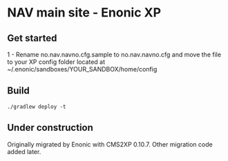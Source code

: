 # NAV main site - Enonic XP

## Get started

1 - Rename no.nav.navno.cfg.sample to no.nav.navno.cfg and move 
the file to your XP config folder located at ~/.enonic/sandboxes/YOUR_SANDBOX/home/config

## Build

```
./gradlew deploy -t
```

## Under construction

Originally migrated by Enonic with CMS2XP 0.10.7. Other migration code added later.

